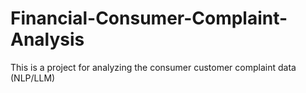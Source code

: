 # Financial-Consumer-Complaint-Analysis
This is a project for analyzing the consumer customer complaint data (NLP/LLM)
